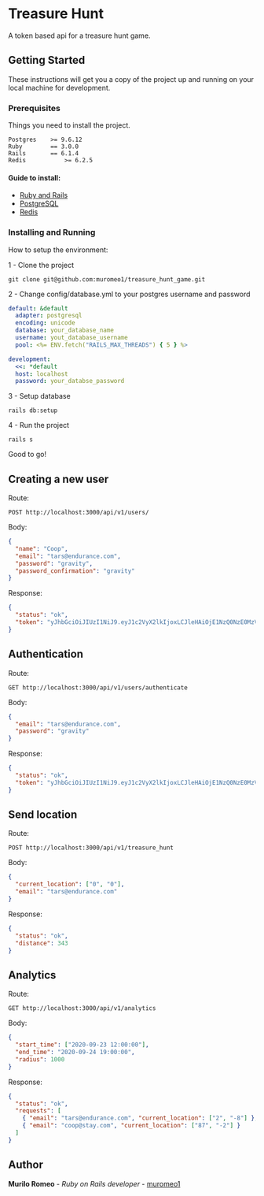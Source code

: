# Treasure Hunt

A token based api for a treasure hunt game.

## Getting Started

These instructions will get you a copy of the project up and running on your local machine for development.

### Prerequisites

Things you need to install the project.

```
Postgres 	>= 9.6.12
Ruby 		== 3.0.0
Rails		== 6.1.4
Redis           >= 6.2.5
```

#### Guide to install:

- [Ruby and Rails](https://gorails.com/setup/ubuntu/20.04)
- [PostgreSQL](https://www.postgresql.org/download/linux/ubuntu/)
- [Redis](https://redis.io/topics/quickstart)

### Installing and Running

How to setup the environment:

1 - Clone the project

```
git clone git@github.com:muromeo1/treasure_hunt_game.git
```

2 - Change config/database.yml to your postgres username and password

```yml
default: &default
  adapter: postgresql
  encoding: unicode
  database: your_database_name
  username: yout_database_username
  pool: <%= ENV.fetch("RAILS_MAX_THREADS") { 5 } %>

development:
  <<: *default
  host: localhost
  password: your_databse_password
```

3 - Setup database

```
rails db:setup
```

4 - Run the project

```
rails s
```

Good to go!

## Creating a new user
Route: 
```
POST http://localhost:3000/api/v1/users/
```
Body:
```json
{
  "name": "Coop",
  "email": "tars@endurance.com",
  "password": "gravity",
  "password_confirmation": "gravity"
}
```
Response:
```json
{
  "status": "ok",
  "token": "yJhbGciOiJIUzI1NiJ9.eyJ1c2VyX2lkIjoxLCJleHAiOjE1NzQ0NzE0MzV9.RPOt01FcfER6tTbClsHq5GTKbx3HWfOAYHy9YV4YmlQ"
}
```

## Authentication
Route: 
```
GET http://localhost:3000/api/v1/users/authenticate
```
Body:
```json
{
  "email": "tars@endurance.com",
  "password": "gravity"
}
```
Response:
```json
{
  "status": "ok",
  "token": "yJhbGciOiJIUzI1NiJ9.eyJ1c2VyX2lkIjoxLCJleHAiOjE1NzQ0NzE0MzV9.RPOt01FcfER6tTbClsHq5GTKbx3HWfOAYHy9YV4YmlQ"
}
```

## Send location
Route: 
```
POST http://localhost:3000/api/v1/treasure_hunt
```
Body:
```json
{
  "current_location": ["0", "0"],
  "email": "tars@endurance.com"
}
```
Response:
```json
{
  "status": "ok",
  "distance": 343
}
```

## Analytics
Route: 
```
GET http://localhost:3000/api/v1/analytics
```
Body:
```json
{
  "start_time": ["2020-09-23 12:00:00"],
  "end_time": "2020-09-24 19:00:00",
  "radius": 1000
}
```
Response:
```json
{
  "status": "ok",
  "requests": [
    { "email": "tars@endurance.com", "current_location": ["2", "-8"] },
    { "email": "coop@stay.com", "current_location": ["87", "-2"] }
  ]
}
```

## Author

**Murilo Romeo** - *Ruby on Rails developer* - [muromeo1](https://github.com/muromeo1)
